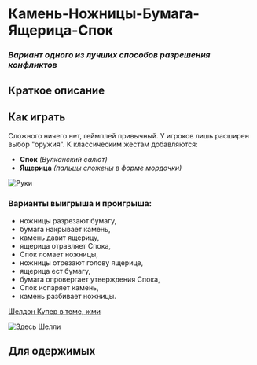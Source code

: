 # Камень-Ножницы-Бумага-Ящерица-Спок
###  *Вариант одного из лучших способов разрешения конфликтов*

 ## **Краткое описание** 
 ## **Как играть**
 Сложного ничего нет, геймплей привычный. У игроков лишь расширен выбор "оружия".
 К классическим жестам добавляются:
 
 + **Спок** *(Вулканский салют)*
 + **Ящерица** *(пальцы сложены в форме мордочки)*

 ![Руки](https://upload.wikimedia.org/wikipedia/commons/thumb/a/ad/Pierre_ciseaux_feuille_l%C3%A9zard_spock_aligned.svg/330px-Pierre_ciseaux_feuille_l%C3%A9zard_spock_aligned.svg.png "Жесты по часовой стрелке с верхнего: ножницы, бумага, камень, ящерица, Спок.")

 ### **Варианты выигрыша и проигрыша:**
 
* ножницы разрезают бумагу,
* бумага накрывает камень,
* камень давит ящерицу,
* ящерица отравляет Спока,
* Спок ломает ножницы,
* ножницы отрезают голову ящерице,
* ящерица ест бумагу,
* бумага опровергает утверждения Спока,
* Спок испаряет камень,
* камень разбивает ножницы.

[Шелдон Купер в теме, жми](https://youtu.be/YwmP_FWa5ME "ссылка на видео из Теории Большого Взрыва")

![Здесь Шелли](https://cdn.fishki.net/upload/post/201501/17/1391250/8b741368a41b0dcf8e100663dd08de54.jpg)

  ## **Для одержимых**